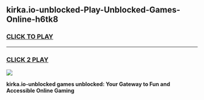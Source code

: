 
## kirka.io-unblocked-Play-Unblocked-Games-Online-h6tk8
<h3>
<a href="https://premium76.site?title=kirka.io-unblocked&ref=25A">CLICK TO PLAY</a></h3>
<hr>

<h3>
<a href="https://premium76.site?title=kirka.io-unblocked&ref=25A">CLICK 2 PLAY</a>
  
</h3>

<a href="https://premium76.site?title=kirka.io-unblocked&ref=25A"><img src="https://clearcache.store/games.png"></a>


**kirka.io-unblocked games unblocked: Your Gateway to Fun and Accessible Online Gaming**
